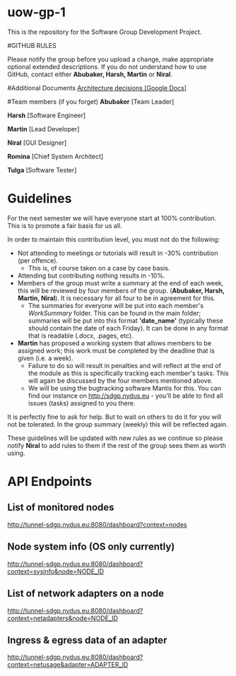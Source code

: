 # uow-gp-1

This is the repository for the Software Group Development Project.

#GITHUB RULES

Please notify the group before you upload a change, make appropriate optional extended descriptions. If you do not understand how to use GitHub, contact either
**Abubaker, Harsh, Martin** or **Niral**.

#Additional Documents
[Architecture decisions [Google Docs]](https://docs.google.com/a/my.westminster.ac.uk/document/d/1GGT6WK9evuDKc2JazUJtfi_85MhwwiLHgL54npDbii4/edit?usp=sharing)

#Team members (if you forget)
**Abubaker** [Team Leader]

**Harsh** [Software Engineer]

**Martin** [Lead Developer]

**Niral** [GUI Designer]

**Romina** [Chief System Architect]

**Tulga** [Software Tester]

# **Guidelines**

For the next semester we will have everyone start at 100% contribution. This is
to promote a fair basis for us all.

In order to maintain this contribution level, you must not do the following:

* Not attending to meetings or tutorials will result in -30% contribution (per offence).
  * This is, of course taken on a case by case basis.
* Attending but contributing nothing results in -10%.
 * Members of the group must write a summary at the end of each week, this will
   be reviewed by four members of the group. (**Abubaker, Harsh, Martin, Niral**).
   It is necessary for all four to be in agreement for this.
   * The summaries for everyone will be put into each member's *WorkSummary* folder.
     This can be found in the main folder; summaries will be put into this format
     **'date_name'** (typically these should contain the date of each Friday).
     It can be done in any format that is readable (.docx, .pages, etc).
* **Martin** has proposed a working system that allows members to be assigned work;
  this work must be completed by the deadline that is given (i.e. a week).
  * Failure to do so will result in penalties and will reflect at the end of the
    module as this is specifically tracking each member's tasks. This will again
    be discussed by the four members mentioned above.
  * We will be using the bugtracking software Mantis for this. You can find our
    instance on http://sdgp.nydus.eu - you'll be able to find all issues (tasks)
    assigned to you there.

It is perfectly fine to ask for help. But to wait on others to do it for you will
not be tolerated. In the group summary (weekly) this will be reflected again.

These guidelines will be updated with new rules as we continue so please notify
**Niral** to add rules to them if the rest of the group sees them as worth using.


# API Endpoints
## List of monitored nodes
http://tunnel-sdgp.nydus.eu:8080/dashboard?context=nodes

## Node system info (OS only currently)
http://tunnel-sdgp.nydus.eu:8080/dashboard?context=sysinfo&node=NODE_ID

## List of network adapters on a node
http://tunnel-sdgp.nydus.eu:8080/dashboard?context=netadapters&node=NODE_ID

## Ingress & egress data of an adapter
http://tunnel-sdgp.nydus.eu:8080/dashboard?context=netusage&adapter=ADAPTER_ID
